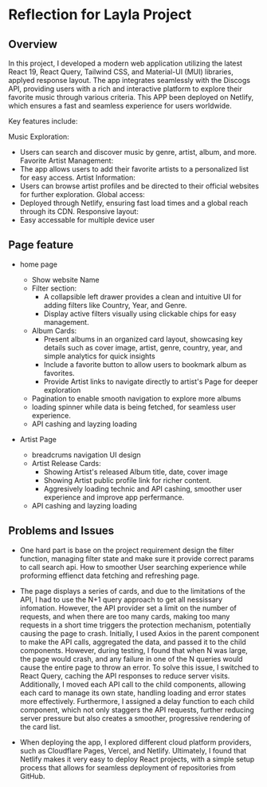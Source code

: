 # Reflection for Layla Project

## Overview

In this project, I developed a modern web application utilizing the latest React 19, React Query, Tailwind CSS, and Material-UI (MUI) libraries, applyed response layout. The app integrates seamlessly with the Discogs API, providing users with a rich and interactive platform to explore their favorite music through various criteria. This APP been deployed on Netlify, which ensures a fast and seamless experience for users worldwide.

Key features include:

Music Exploration:

- Users can search and discover music by genre, artist, album, and more.
  Favorite Artist Management:
- The app allows users to add their favorite artists to a personalized list for easy access.
  Artist Information:
- Users can browse artist profiles and be directed to their official websites for further exploration.
  Global access:
- Deployed through Netlify, ensuring fast load times and a global reach through its CDN.
  Responsive layout:
- Easy accessable for multiple device user

## Page feature

- home page

  - Show website Name
  - Filter section:
    - A collapsible left drawer provides a clean and intuitive UI for adding filters like Country, Year, and Genre.
    - Display active filters visually using clickable chips for easy management.
  - Album Cards:
    - Present albums in an organized card layout, showcasing key details such as cover image, artist, genre, country, year, and simple analytics for quick insights
    - Include a favorite button to allow users to bookmark album as favorites.
    - Provide Artist links to navigate directly to artist's Page for deeper exploration
  - Pagination to enable smooth navigation to explore more albums
  - loading spinner while data is being fetched, for seamless user experience.
  - API cashing and layzing loading

- Artist Page

  - breadcrums navigation UI design
  - Artist Release Cards:
    - Showing Artist's released Album title, date, cover image
    - Showing Artist public profile link for richer content.
    - Aggresively loading technic and API cashing, smoother user experience and improve app perfermance.
  - API cashing and layzing loading

## Problems and Issues

- One hard part is base on the project requirement design the filter function, managing filter state and make sure it provide correct params to call search api. How to smoother User searching experience while proforming effienct data fetching and refreshing page.

- The page displays a series of cards, and due to the limitations of the API, I had to use the N+1 query approach to get all nessissary infomation. However, the API provider set a limit on the number of requests, and when there are too many cards, making too many requests in a short time triggers the protection mechanism, potentially causing the page to crash. Initially, I used Axios in the parent component to make the API calls, aggregated the data, and passed it to the child components. However, during testing, I found that when N was large, the page would crash, and any failure in one of the N queries would cause the entire page to throw an error. To solve this issue, I switched to React Query, caching the API responses to reduce server visits. Additionally, I moved each API call to the child components, allowing each card to manage its own state, handling loading and error states more effectively. Furthermore, I assigned a delay function to each child component, which not only staggers the API requests, further reducing server pressure but also creates a smoother, progressive rendering of the card list.

- When deploying the app, I explored different cloud platform providers, such as Cloudflare Pages, Vercel, and Netlify. Ultimately, I found that Netlify makes it very easy to deploy React projects, with a simple setup process that allows for seamless deployment of repositories from GitHub.
